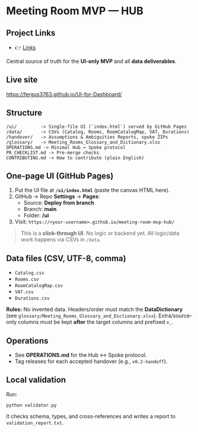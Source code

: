 # Meeting Room MVP — HUB
## Project Links
- 👉 [Links](docs/links.md)

Central source of truth for the **UI-only MVP** and all **data deliverables**.
## Live site
https://fergus3763.github.io/UI-for-Dashboard/

## Structure
```
/ui/         -> Single-file UI (`index.html`) served by GitHub Pages
/data/       -> CSVs (Catalog, Rooms, RoomCatalogMap, VAT, Durations)
/handover/   -> Assumptions & Ambiguities Reports, spoke ZIPs
/glossary/   -> Meeting_Rooms_Glossary_and_Dictionary.xlsx
OPERATIONS.md -> Minimal Hub ↔ Spoke protocol
PR_CHECKLIST.md -> Pre-merge checks
CONTRIBUTING.md -> How to contribute (plain English)
```

## One-page UI (GitHub Pages)
1. Put the UI file at **`/ui/index.html`** (paste the canvas HTML here).
2. GitHub → Repo **Settings** → **Pages**:
   - Source: **Deploy from branch**
   - Branch: **main**
   - Folder: **/ui**
3. Visit: `https://<your-username>.github.io/meeting-room-mvp-hub/`

> This is a **click-through UI**. No logic or backend yet. All logic/data work happens via CSVs in `/data`.

## Data files (CSV, UTF-8, comma)
- `Catalog.csv`
- `Rooms.csv`
- `RoomCatalogMap.csv`
- `VAT.csv`
- `Durations.csv`

**Rules:** No invented data. Headers/order must match the **DataDictionary** (see `glossary/Meeting_Rooms_Glossary_and_Dictionary.xlsx`). Extra/source-only columns must be kept **after** the target columns and prefixed `x_`.

## Operations
- See **OPERATIONS.md** for the Hub ↔ Spoke protocol.
- Tag releases for each accepted handover (e.g., `v0.2-handoff`).

## Local validation
Run:
```
python validator.py
```
It checks schema, types, and cross-references and writes a report to `validation_report.txt`.

